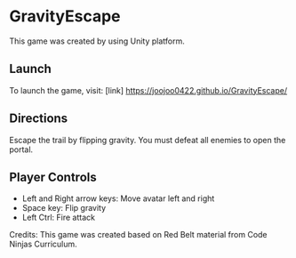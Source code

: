 # GravityEscape
This game was created by using Unity platform.

## Launch
To launch the game, visit:
[link] https://joojoo0422.github.io/GravityEscape/

## Directions
Escape the trail by flipping gravity.
You must defeat all enemies to open the portal.

## Player Controls
- Left and Right arrow keys: Move avatar left and right
- Space key: Flip gravity
- Left Ctrl: Fire attack

Credits:
This game was created based on Red Belt material from Code Ninjas Curriculum. 
